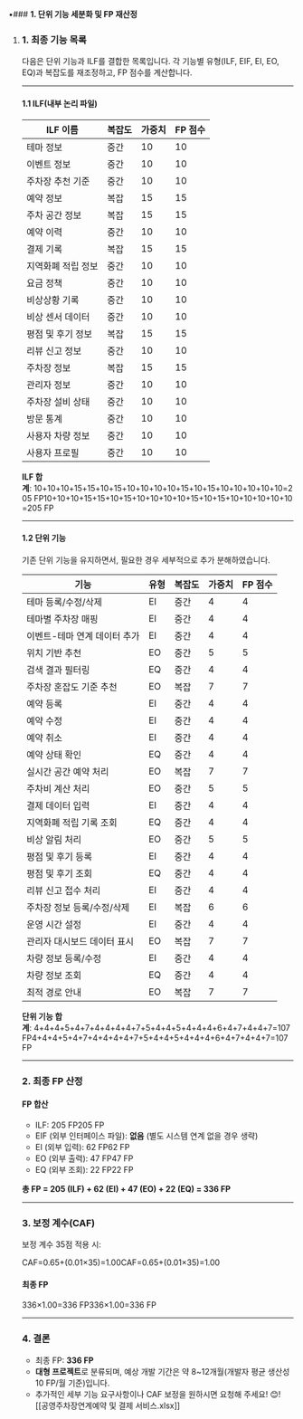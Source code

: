 •### **1. 단위 기능 세분화 및 FP 재산정**

1. ### **1. 최종 기능 목록**
    
    다음은 단위 기능과 ILF를 결합한 목록입니다. 각 기능별 유형(ILF, EIF, EI, EO, EQ)과 복잡도를 재조정하고, FP 점수를 계산합니다.
    
    ---
    
    #### **1.1 ILF(내부 논리 파일)**
    
    |**ILF 이름**|**복잡도**|**가중치**|**FP 점수**|
    |---|---|---|---|
    |테마 정보|중간|10|10|
    |이벤트 정보|중간|10|10|
    |주차장 추천 기준|중간|10|10|
    |예약 정보|복잡|15|15|
    |주차 공간 정보|복잡|15|15|
    |예약 이력|중간|10|10|
    |결제 기록|복잡|15|15|
    |지역화폐 적립 정보|중간|10|10|
    |요금 정책|중간|10|10|
    |비상상황 기록|중간|10|10|
    |비상 센서 데이터|중간|10|10|
    |평점 및 후기 정보|복잡|15|15|
    |리뷰 신고 정보|중간|10|10|
    |주차장 정보|복잡|15|15|
    |관리자 정보|중간|10|10|
    |주차장 설비 상태|중간|10|10|
    |방문 통계|중간|10|10|
    |사용자 차량 정보|중간|10|10|
    |사용자 프로필|중간|10|10|
    
    **ILF 합계**: 10+10+10+15+15+10+15+10+10+10+10+15+10+15+10+10+10+10+10=205 FP10+10+10+15+15+10+15+10+10+10+10+15+10+15+10+10+10+10+10=205 FP
    
    ---
    
    #### **1.2 단위 기능**
    
    기존 단위 기능을 유지하면서, 필요한 경우 세부적으로 추가 분해하였습니다.
    
    |**기능**|**유형**|**복잡도**|**가중치**|**FP 점수**|
    |---|---|---|---|---|
    |테마 등록/수정/삭제|EI|중간|4|4|
    |테마별 주차장 매핑|EI|중간|4|4|
    |이벤트-테마 연계 데이터 추가|EI|중간|4|4|
    |위치 기반 추천|EO|중간|5|5|
    |검색 결과 필터링|EQ|중간|4|4|
    |주차장 혼잡도 기준 추천|EO|복잡|7|7|
    |예약 등록|EI|중간|4|4|
    |예약 수정|EI|중간|4|4|
    |예약 취소|EI|중간|4|4|
    |예약 상태 확인|EQ|중간|4|4|
    |실시간 공간 예약 처리|EO|복잡|7|7|
    |주차비 계산 처리|EO|중간|5|5|
    |결제 데이터 입력|EI|중간|4|4|
    |지역화폐 적립 기록 조회|EQ|중간|4|4|
    |비상 알림 처리|EO|중간|5|5|
    |평점 및 후기 등록|EI|중간|4|4|
    |평점 및 후기 조회|EQ|중간|4|4|
    |리뷰 신고 접수 처리|EI|중간|4|4|
    |주차장 정보 등록/수정/삭제|EI|복잡|6|6|
    |운영 시간 설정|EI|중간|4|4|
    |관리자 대시보드 데이터 표시|EO|복잡|7|7|
    |차량 정보 등록/수정|EI|중간|4|4|
    |차량 정보 조회|EQ|중간|4|4|
    |최적 경로 안내|EO|복잡|7|7|
    
    **단위 기능 합계**: 4+4+4+5+4+7+4+4+4+4+7+5+4+4+5+4+4+4+6+4+7+4+4+7=107 FP4+4+4+5+4+7+4+4+4+4+7+5+4+4+5+4+4+4+6+4+7+4+4+7=107 FP
    
    ---
    
    ### **2. 최종 FP 산정**
    
    #### **FP 합산**
    
    - ILF: 205 FP205 FP
    - EIF (외부 인터페이스 파일): **없음** (별도 시스템 연계 없을 경우 생략)
    - EI (외부 입력): 62 FP62 FP
    - EO (외부 출력): 47 FP47 FP
    - EQ (외부 조회): 22 FP22 FP
    
    **총 FP = 205 (ILF) + 62 (EI) + 47 (EO) + 22 (EQ) = 336 FP**
    
    ---
    
    ### **3. 보정 계수(CAF)**
    
    보정 계수 35점 적용 시:
    
    CAF=0.65+(0.01×35)=1.00CAF=0.65+(0.01×35)=1.00
    
    #### **최종 FP**
    
    336×1.00=336 FP336×1.00=336 FP
    
    ---
    
    ### **4. 결론**
    
    - 최종 FP: **336 FP**
    - **대형 프로젝트**로 분류되며, 예상 개발 기간은 약 8~12개월(개발자 평균 생산성 10 FP/월 기준)입니다.
    - 추가적인 세부 기능 요구사항이나 CAF 보정을 원하시면 요청해 주세요! 😊![[공영주차장연계예약 및 결제 서비스.xlsx]]